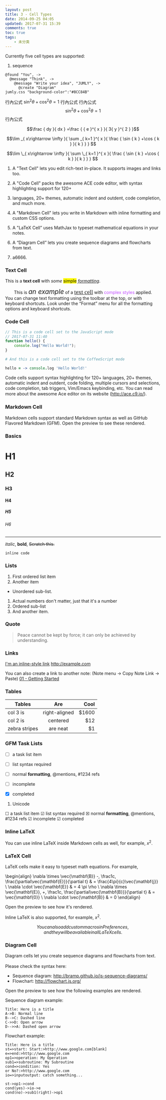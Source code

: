 ```yaml
---
layout: post
title: 3 - Cell Types
date: 2014-09-25 04:05
updated: 2017-07-31 15:39
comments: true
toc: true
tags:
    - 未分类
---
```


Currently five cell types are supported:

1. sequence

```sequence
@found "You", ->
  @message "Think", ->
    @message "Write your idea", "JUMLY", ->
      @create "Diagram"
jumly.css "background-color":"#8CC84B"
```

行內公式 $\sin ^{ 2 }{ \theta +\cos ^{ 2 }{ \theta =1 }  }$ 行內公式
行內公式 $$\sin ^{ 2 }{ \theta +\cos ^{ 2 }{ \theta =1 }  }$$ 行內公式

$$\frac { dy }{ dx } =\frac { { e }^{ x } }{ 3{ y }^{ 2 } }$$

$$\lim _{ x\rightarrow \infty  }{ \sum _{ k=1 }^{ x }{ \frac { \sin { k } +\cos { k }  }{ k }  }  } $$

$$\lim \_{ x\rightarrow \infty  }{ \sum \_{ k=1 }^{ x }{ \frac { \sin { k } +\cos { k }  }{ k }  }  } $$

 1. A "Text Cell" lets you edit rich-text in-place. It supports images and links too.

 1. A "Code Cell" packs the awesome ACE code editor, with syntax highlighting support for 120+ 

 1. languages, 20+ themes, automatic indent and outdent, code completion, and much more.

 1. A "Markdown Cell" lets you write in Markdown with inline formatting and custom CSS options.

 1. A "LaTeX Cell” uses MathJax to typeset mathematical equations in your notes.

 1. A “Diagram Cell” lets you create sequence diagrams and flowcharts from text.
 
 1. a6666.


<h3>Text Cell</h3>


This is a <b>text cell</b> with <i>some</i>&nbsp;<span style="background-color: rgb(254, 250, 0);">simple</span><i>&nbsp;<u>formatting</u></i>.<div><div></div></div>


<div style="text-align: center;">This is <span style="font-size: 21px;"><i>an example</i></span> of a <u><font face="Georgia" style="font-size: 19px;">text cell</font></u> with <font color="#c14dff" style="">complex styles</font> applied.</div>


<div><div>You can change text formatting using the toolbar at the top, or with keyboard shortcuts. Look under the “Format” menu for all the formatting options and keyboard shortcuts.</div><div></div></div>


<h3>Code Cell</h3>


```javascript
// This is a code cell set to the JavaScript mode
// 2017-07-31 11:40
function hello() {
    console.log("Hello World!");
}
```


```coffee
# And this is a code cell set to the CoffeeScript mode

hello = -> console.log 'Hello World!'
```


<div>Code cells support syntax highlighting for 120+ languages, 20+ themes, automatic indent and outdent, code folding, multiple cursors and selections, code completion, tab triggers, Vim/Emacs keybinding, etc. You can read more about the awesome Ace editor on its website (<a href="http://ace.c9.io/" style="line-height: 1.4;">http://ace.c9.io/</a>)<span style="line-height: 1.4;">.</span></div>


<h3>Markdown Cell</h3>


Markdown cells support standard Markdown syntax as well as GitHub Flavored Markdown (GFM). Open the preview to see these rendered.

### Basics

# H1
## H2
### H3
#### H4
##### H5
###### H6

---

*italic*, **bold**, ~~Scratch this.~~

`inline code`

### Lists

1. First ordered list item
2. Another item
  * Unordered sub-list. 
1. Actual numbers don't matter, just that it's a number
  1. Ordered sub-list
4. And another item.

### Quote

> Peace cannot be kept by force; it can only be achieved by understanding.

### Links

[I'm an inline-style link](https://www.google.com)
http://example.com

You can also create a link to another note: (Note menu -> Copy Note Link -> Paste)
[01 - Getting Started](quiver-note-url/D2A1CC36-CC97-4701-A895-EFC98EF47026)

### Tables

| Tables        | Are           | Cool  |
| ------------- |:-------------:| -----:|
| col 3 is      | right-aligned | $1600 |
| col 2 is      | centered      |   $12 |
| zebra stripes | are neat      |    $1 |

### GFM Task Lists

- [ ] a task list item
- [ ] list syntax required
- [ ] normal **formatting**, @mentions, #1234 refs
- [ ] incomplete
- [x] completed


1. Unicode

&#9744; a task list item
&#9745; list syntax required
&#9746; normal **formatting**, @mentions, #1234 refs
&#9745; incomplete
&#9745; completed

### Inline LaTeX

You can use inline LaTeX inside Markdown cells as well, for example, $x^2$.


<h3>LaTeX Cell</h3>



LaTeX cells make it easy to typeset math equations. For example,

\begin{align}
  \nabla \times \vec{\mathbf{B}} -\, \frac1c\, \frac{\partial\vec{\mathbf{E}}}{\partial t} & = \frac{4\pi}{c}\vec{\mathbf{j}} \\
  \nabla \cdot \vec{\mathbf{E}} & = 4 \pi \rho \\
  \nabla \times \vec{\mathbf{E}}\, +\, \frac1c\, \frac{\partial\vec{\mathbf{B}}}{\partial t} & = \vec{\mathbf{0}} \\
  \nabla \cdot \vec{\mathbf{B}} & = 0
\end{align}




Open the preview to see how it's rendered.




Inline LaTeX is also supported, for example, $x^2$.



$$
You can also add custom macros in Preferences, and they will be available in all LaTeX cells.
$$


<h3>Diagram Cell</h3><div>Diagram cells let you create sequence diagrams and flowcharts from text.</div><div><br></div><div>Please check the syntax here:</div><div><ul><li>Sequence diagram:&nbsp;<a href="http://bramp.github.io/js-sequence-diagrams/">http://bramp.github.io/js-sequence-diagrams/</a></li><li>Flowchart:&nbsp;<a href="http://flowchart.js.org/">http://flowchart.js.org/</a></li></ul></div>


Open the preview to see how the following examples are rendered.


Sequence diagram example:


```sequence
Title: Here is a title
A->B: Normal line
B-->C: Dashed line
C->>D: Open arrow
D-->>A: Dashed open arrow
```


Flowchart example:


```flow
Title: Here is a title
st=>start: Start:>http://www.google.com[blank]
e=>end:>http://www.google.com
op1=>operation: My Operation
sub1=>subroutine: My Subroutine
cond=>condition: Yes
or No?:>http://www.google.com
io=>inputoutput: catch something...

st->op1->cond
cond(yes)->io->e
cond(no)->sub1(right)->op1
```


